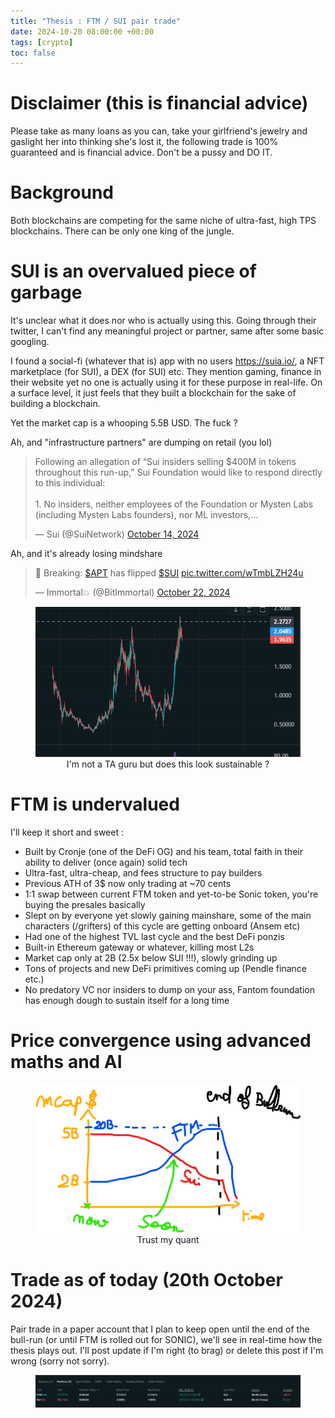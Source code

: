 ```yaml
---
title: "Thesis : FTM / SUI pair trade"
date: 2024-10-20 08:00:00 +00:00
tags: [crypto]
toc: false
---
```


# Disclaimer (this is financial advice)

Please take as many loans as you can, take your girlfriend's jewelry and gaslight her into thinking she's lost it, the following trade is 100% guaranteed and is financial advice. Don't be a pussy and DO IT.

# Background

Both blockchains are competing for the same niche of ultra-fast, high TPS blockchains. There can be only one king of the jungle. 

# SUI is an overvalued piece of garbage

It's unclear what it does nor who is actually using this. Going through their twitter, I can't find any meaningful project or partner, same after some basic googling. <br>

I found a social-fi (whatever that is) app with no users https://suia.io/, a NFT marketplace (for SUI), a DEX (for SUI) etc. They mention gaming, finance in their website yet no one is actually using it for these purpose in real-life. On a surface level, it just feels that they built a blockchain for the sake of building a blockchain. <br>

Yet the market cap is a whooping 5.5B USD. The fuck ? <br>

Ah, and "infrastructure partners" are dumping on retail (you lol)

<blockquote class="twitter-tweet"><p lang="en" dir="ltr">Following an allegation of “Sui insiders selling $400M in tokens throughout this run-up,” Sui Foundation would like to respond directly to this individual: <br><br>1. No insiders, neither employees of the Foundation or Mysten Labs (including Mysten Labs founders), nor ML investors,…</p>&mdash; Sui (@SuiNetwork) <a href="https://twitter.com/SuiNetwork/status/1845890142906863865?ref_src=twsrc%5Etfw">October 14, 2024</a></blockquote> <script async src="https://platform.twitter.com/widgets.js" charset="utf-8"></script>

Ah, and it's already losing mindshare 

<blockquote class="twitter-tweet"><p lang="en" dir="ltr">🚨 Breaking: <a href="https://twitter.com/search?q=%24APT&amp;src=ctag&amp;ref_src=twsrc%5Etfw">$APT</a> has flipped <a href="https://twitter.com/search?q=%24SUI&amp;src=ctag&amp;ref_src=twsrc%5Etfw">$SUI</a> <a href="https://t.co/wTmbLZH24u">pic.twitter.com/wTmbLZH24u</a></p>&mdash; Immortal💥 (@BitImmortal) <a href="https://twitter.com/BitImmortal/status/1848587698329588136?ref_src=twsrc%5Etfw">October 22, 2024</a></blockquote> <script async src="https://platform.twitter.com/widgets.js" charset="utf-8"></script>

<figure style="text-align: center;">
  <img src="/assets/img/sui/sui_1d.png" alt="sui(cide)">
<figcaption>I'm not a TA guru but does this look sustainable ?</figcaption>
</figure> 


# FTM is undervalued

I'll keep it short and sweet : 
<ul>
  <li>Built by Cronje (one of the DeFi OG) and his team, total faith in their ability to deliver (once again) solid tech </li>
  <li>Ultra-fast, ultra-cheap, and fees structure to pay builders</li>
  <li>Previous ATH of 3$ now only trading at ~70 cents</li>
  <li>1:1 swap between current FTM token and yet-to-be Sonic token, you're buying the presales basically</li>
  <li>Slept on by everyone yet slowly gaining mainshare, some of the main characters (/grifters) of this cycle are getting onboard (Ansem etc)</li>
  <li>Had one of the highest TVL last cycle and the best DeFi ponzis</li>
  <li>Built-in Ethereum gateway or whatever, killing most L2s</li>
  <li>Market cap only at 2B (2.5x below SUI !!!), slowly grinding up</li>
  <li>Tons of projects and new DeFi primitives coming up (Pendle finance etc.)</li>
  <li>No predatory VC nor insiders to dump on your ass, Fantom foundation has enough dough to sustain itself for a long time</li>
</ul>


# Price convergence using advanced maths and AI

<figure style="text-align: center;">
  <img src="/assets/img/sui/model.png" alt="AI">
<figcaption>Trust my quant</figcaption>
</figure> 


# Trade as of today (20th October 2024)

Pair trade in a paper account that I plan to keep open until the end of the bull-run (or until FTM is rolled out for SONIC), we'll see in real-time how the thesis plays out. I'll post update if I'm right (to brag) or delete this post if I'm wrong (sorry not sorry).

<figure style="text-align: center;">
  <img src="/assets/img/sui/trade.png" alt="trade">
</figure> 

